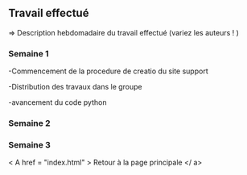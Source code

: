 ## Travail effectué 

=> Description hebdomadaire du travail effectué (variez les auteurs    ! )          
### Semaine 1
-Commencement de la procedure de creatio du site support 

-Distribution des travaux dans le groupe

-avancement du code python
### Semaine 2
### Semaine 3
< A  href = "index.html" > Retour à la page principale </ a>
